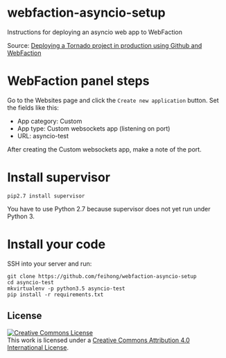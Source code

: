 # webfaction-asyncio-setup

Instructions for deploying an asyncio web app to WebFaction

Source: [Deploying a Tornado project in production using Github and WebFaction](http://skipperkongen.dk/2013/01/02/deploying-a-tornado-project-in-production-using-github-and-webfaction/)

# WebFaction panel steps

Go to the Websites page and click the `Create new application` button. Set the fields like this:

- App category: Custom
- App type: Custom websockets app (listening on port)
- URL: asyncio-test

After creating the Custom websockets app, make a note of the port.

# Install supervisor

```
pip2.7 install supervisor
```

You have to use Python 2.7 because supervisor does not yet run under Python 3.

# Install your code

SSH into your server and run:

```
git clone https://github.com/feihong/webfaction-asyncio-setup
cd asyncio-test
mkvirtualenv -p python3.5 asyncio-test
pip install -r requirements.txt
```

## License

<a rel="license" href="http://creativecommons.org/licenses/by/4.0/"><img alt="Creative Commons License" style="border-width:0" src="https://i.creativecommons.org/l/by/4.0/88x31.png" /></a><br />This work is licensed under a <a rel="license" href="http://creativecommons.org/licenses/by/4.0/">Creative Commons Attribution 4.0 International License</a>.
